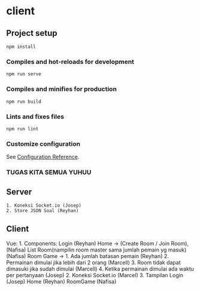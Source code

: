 # client

## Project setup
```
npm install
```

### Compiles and hot-reloads for development
```
npm run serve
```

### Compiles and minifies for production
```
npm run build
```

### Lints and fixes files
```
npm run lint
```

### Customize configuration
See [Configuration Reference](https://cli.vuejs.org/config/).




### TUGAS KITA SEMUA YUHUU

## Server
    1. Koneksi Socket.io (Josep)
    2. Store JSON Soal (Reyhan)
## Client
  Vue:
    1. Components:
      Login (Reyhan)
      Home -> (Create Room / Join Room), (Nafisa)
      List Room(nampilin room master sama jumlah pemain yg masuk) (Nafisa)
      Room Game ->
        1. Ada jumlah batasan pemain (Reyhan)
        2. Permainan dimulai jika lebih dari 2 orang (Marcell)
        3. Room tidak dapat dimasuki jika sudah dimulai (Marcell)
        4. Ketika permainan dimulai ada waktu per pertanyaan (Josep)
    2. Koneksi Socket.io (Marcel)
    3. Tampilan 
        Login (Josep)
        Home (Reyhan)
        RoomGame (Nafisa)
